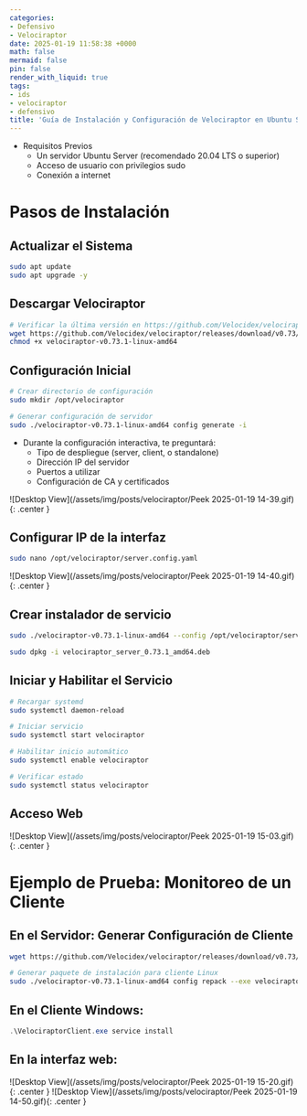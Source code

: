 ```yaml
---
categories:
- Defensivo
- Velociraptor
date: 2025-01-19 11:58:38 +0000
math: false
mermaid: false
pin: false
render_with_liquid: true
tags:
- ids
- velociraptor
- defensivo
title: 'Guía de Instalación y Configuración de Velociraptor en Ubuntu Server'
---
```


* Requisitos Previos
  * Un servidor Ubuntu Server (recomendado 20.04 LTS o superior)
  * Acceso de usuario con privilegios sudo
  * Conexión a internet





# Pasos de Instalación

## Actualizar el Sistema

```bash
sudo apt update
sudo apt upgrade -y

```

## Descargar Velociraptor

```bash
# Verificar la última versión en https://github.com/Velocidex/velociraptor/releases
wget https://github.com/Velocidex/velociraptor/releases/download/v0.73/velociraptor-v0.73.1-linux-amd64
chmod +x velociraptor-v0.73.1-linux-amd64
```

## Configuración Inicial

```bash
# Crear directorio de configuración
sudo mkdir /opt/velociraptor

# Generar configuración de servidor
sudo ./velociraptor-v0.73.1-linux-amd64 config generate -i 
```

* Durante la configuración interactiva, te preguntará:
  * Tipo de despliegue (server, client, o standalone)
  * Dirección IP del servidor
  * Puertos a utilizar
  * Configuración de CA y certificados

![Desktop View](/assets/img/posts/velociraptor/Peek 2025-01-19 14-39.gif){: .center }

## Configurar IP de la interfaz

```bash
sudo nano /opt/velociraptor/server.config.yaml
```
![Desktop View](/assets/img/posts/velociraptor/Peek 2025-01-19 14-40.gif){: .center }

## Crear instalador de servicio

```bash
sudo ./velociraptor-v0.73.1-linux-amd64 --config /opt/velociraptor/server.config.yaml debian server --binary velociraptor-v0.73.1-linux-amd64

sudo dpkg -i velociraptor_server_0.73.1_amd64.deb
```

## Iniciar y Habilitar el Servicio

```bash
# Recargar systemd
sudo systemctl daemon-reload

# Iniciar servicio
sudo systemctl start velociraptor

# Habilitar inicio automático
sudo systemctl enable velociraptor

# Verificar estado
sudo systemctl status velociraptor
```

## Acceso Web

![Desktop View](/assets/img/posts/velociraptor/Peek 2025-01-19 15-03.gif){: .center }

# Ejemplo de Prueba: Monitoreo de un Cliente


## En el Servidor: Generar Configuración de Cliente

```bash
wget https://github.com/Velocidex/velociraptor/releases/download/v0.73/velociraptor-v0.73.1-windows-amd64.exe

# Generar paquete de instalación para cliente Linux
sudo ./velociraptor-v0.73.1-linux-amd64 config repack --exe velociraptor-v0.73.1-windows-amd64.exe /opt/velociraptor/client.config.yaml VelociraptorClient.exe
```

## En el Cliente Windows:


```powershell
.\VelociraptorClient.exe service install 
```

## En la interfaz web:

![Desktop View](/assets/img/posts/velociraptor/Peek 2025-01-19 15-20.gif){: .center }
![Desktop View](/assets/img/posts/velociraptor/Peek 2025-01-19 14-50.gif){: .center }
